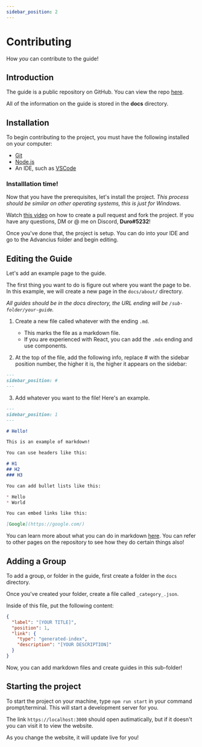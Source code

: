 ```yaml
---
sidebar_position: 2
---
```


# Contributing

How *you* can contribute to the guide!

## Introduction

The guide is a public repository on GitHub. You can view the repo [here](https://github.com/durocodes/advancius).

All of the information on the guide is stored in the **docs** directory.

## Installation

To begin contributing to the project, you must have the following installed on your computer:

* [Git](https://git-scm.com/downloads)
* [Node.js](https://nodejs.org/en/download/)
* An IDE, such as [VSCode](https://code.visualstudio.com/)

### Installlation time!

Now that you have the prerequisites, let's install the project.
*This process should be similar on other operating systems, this is just for Windows.*

Watch [this video](https://www.youtube.com/watch?v=8lGpZkjnkt4) on how to create a pull request and fork the project.
If you have any questions, DM or @ me on Discord, **Duro#5232**!

Once you've done that, the project is setup. You can do into your IDE and go to the Advancius folder and begin editing.

## Editing the Guide

Let's add an example page to the guide.

The first thing you want to do is figure out where you want the page to be. In this example, we will create a new page in the `docs/about/` directory.

*All guides should be in the docs directory, the URL ending will be `/sub-folder/your-guide`.*

1. Create a new file called whatever with the ending `.md`.
   * This marks the file as a markdown file.
   * If you are experienced with React, you can add the `.mdx` ending and use components.

2. At the top of the file, add the following info, replace # with the sidebar position number, the higher it is, the higher it appears on the sidebar:

```md
---
sidebar_position: #
---
```

3. Add whatever you want to the file! Here's an example.

```md title="docs/about/example.md" showLineNumbers
---
sidebar_position: 1
---

# Hello!

This is an example of markdown!

You can use headers like this:

# H1
## H2
### H3

You can add bullet lists like this:

* Hello
* World

You can embed links like this:

[Google](https://google.com/)
```

You can learn more about what you can do in markdown [here](https://github.com/adam-p/markdown-here/wiki/Markdown-Cheatsheet).
You can refer to other pages on the repository to see how they do certain things also!

## Adding a Group

To add a group, or folder in the guide, first create a folder in the `docs` directory.

Once you've created your folder, create a file called `_category_.json`.

Inside of this file, put the following content:

```json title="_category_.json" showLineNumbers
{
  "label": "[YOUR TITLE]",
  "position": 1,
  "link": {
    "type": "generated-index",
    "description": "[YOUR DESCRIPTION]"
  }
}
```

Now, you can add markdown files and create guides in this sub-folder!

## Starting the project

To start the project on your machine, type `npm run start` in your command prompt/terminal. This will start a development server for you.

The link `https://localhost:3000` should open autimatically, but if it doesn't you can visit it to view the website.

As you change the website, it will update live for you!
